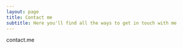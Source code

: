 ```yaml
---
layout: page
title: Contact me
subtitle: Here you'll find all the ways to get in touch with me
---
```


contact.me
